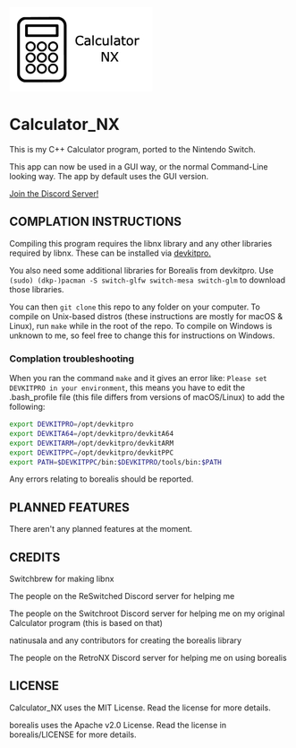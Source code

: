 ![Icon photo for Calculator_NX](./resources/Calculator_NX.jpg)

# Calculator_NX
This is my C++ Calculator program, ported to the Nintendo Switch.

This app can now be used in a GUI way, or the normal Command-Line looking way. The app by default uses the GUI version.

[Join the Discord Server!](#)

## COMPLATION INSTRUCTIONS

Compiling this program requires the libnx library and any other libraries required by libnx. These can be installed via [devkitpro.](https://devkitpro.org/wiki/Getting_Started)

You also need some additional libraries for Borealis from devkitpro. Use `(sudo) (dkp-)pacman -S switch-glfw switch-mesa switch-glm` to download those libraries.

You can then `git clone` this repo to any folder on your computer. To compile on Unix-based distros (these instructions are mostly for macOS & Linux), run `make` while in the root of the repo. To compile on Windows is unknown to me, so feel free to change this for instructions on Windows.

### Complation troubleshooting

When you ran the command `make` and it gives an error like: `Please set DEVKITPRO in your environment`, this means you have to edit the .bash_profile file (this file differs from versions of macOS/Linux) to add the following:
```bash
export DEVKITPRO=/opt/devkitpro
export DEVKITA64=/opt/devkitpro/devkitA64
export DEVKITARM=/opt/devkitpro/devkitARM
export DEVKITPPC=/opt/devkitpro/devkitPPC
export PATH=$DEVKITPPC/bin:$DEVKITPRO/tools/bin:$PATH
```

Any errors relating to borealis should be reported.

## PLANNED FEATURES

There aren't any planned features at the moment.

## CREDITS

Switchbrew for making libnx

The people on the ReSwitched Discord server for helping me

The people on the Switchroot Discord server for helping me on my original Calculator program (this is based on that)

natinusala and any contributors for creating the borealis library

The people on the RetroNX Discord server for helping me on using borealis

## LICENSE

Calculator_NX uses the MIT License. Read the license for more details.

borealis uses the Apache v2.0 License. Read the license in borealis/LICENSE for more details.
